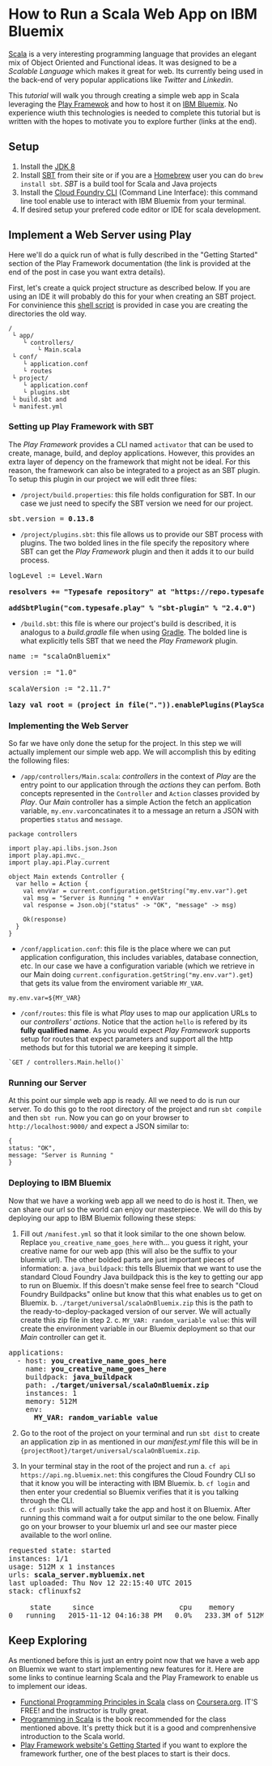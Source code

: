 # How to Run a Scala Web App on IBM Bluemix

[Scala](http://www.scala-lang.org/) is a very interesting programming language that provides an elegant mix of Object Oriented and Functional ideas. It was designed to be a *Scalable Language* which makes it great for web. Its currently being used in the back-end of very popular applications like *Twitter* and *Linkedin*. 

This *tutorial* will walk you through creating a simple web app in Scala leveraging the [Play Framewok](https://www.playframework.com/) and how to host it on [IBM Bluemix](https://console.ng.bluemix.net/). No experience wiuth this technologies is needed to complete this tutorial but is written with the hopes to motivate you to explore further (links at the end).

## Setup 

1. Install the [JDK 8](http://www.oracle.com/technetwork/java/javase/downloads/jdk8-downloads-2133151.html)
2. Install [SBT](http://www.scala-sbt.org/download.html) from their site or if you are a [Homebrew](http://brew.sh/) user you can do `brew install sbt`. *SBT* is a build tool for Scala and Java projects
3. Install the [Cloud Foundry CLI](https://github.com/cloudfoundry/cli) (Command Line Interface): this command line tool enable use to interact with IBM Bluemix from your terminal.
4. If desired setup your prefered code editor or IDE for scala development.


## Implement a Web Server using Play 

Here we'll do a quick run of what is fully described in the "Getting Started" section of the Play Framework documentation (the link is provided at the end of the post in case you want extra details). 

First, let's create a quick project structure as described below. If you are using an IDE it will probably do this for your when  creating an SBT project. For convinience this [shell script](https://github.com/jorgep19/blog/blob/master/RunScalaOnBluemix/setup.sh) is provided in case you are creating the directories the old way.

```
/
 └ app/
 	└ controllers/
 		└ Main.scala
 └ conf/
 	└ application.conf
 	└ routes
 └ project/
 	└ application.conf
 	└ plugins.sbt 
 └ build.sbt and
 └ manifest.yml 
```


### Setting up Play Framework with SBT

The *Play Framework* provides a CLI named `activator` that can be used to create, manage, build, and deploy applications. However, this provides an extra layer of depency on the framework that might not be ideal. For this reason, the framework can also be integrated to a project as an SBT plugin. To setup this plugin in our project we will edit three files:

* `/project/build.properties`: this file holds configuration for SBT. In our case we just need to specify the SBT version we need for our project.
<pre>
sbt.version = <b>0.13.8</b>
</pre>

* `/project/plugins.sbt`: this file allows us to provide our SBT process with plugins. The two bolded lines in the file specify the repository where SBT can get the *Play Framework* plugin and then it adds it to our build process.  

<pre>
logLevel := Level.Warn

<b>resolvers += "Typesafe repository" at "https://repo.typesafe.com/typesafe/releases/"</b>

<b>addSbtPlugin("com.typesafe.play" % "sbt-plugin" % "2.4.0")</b>
</pre>

* `/build.sbt`: this file is where our project's build is described, it is analogus to a *build.gradle* file when using [Gradle](http://gradle.org/). The bolded line is what explicitly tells SBT that we need the *Play Framework* plugin.

<pre>
name := "scalaOnBluemix"

version := "1.0"

scalaVersion := "2.11.7"

<b>lazy val root = (project in file(".")).enablePlugins(PlayScala)</b>
</pre>


### Implementing the Web Server

So far we have only done the setup for the project. In this step we will actually implement our simple web app. We will accomplish this by editing the following files: 

* `/app/controllers/Main.scala`: *controllers* in the context of *Play* are the entry point to our application through the *actions* they can perfom. Both concepts represented in the `Controller` and `Action` classes provided by *Play*. Our *Main* controller has a simple Action the fetch an application variable, `my.env.var`concatinates it to a message an return a JSON with properties `status` and `message`.

```
package controllers

import play.api.libs.json.Json
import play.api.mvc._
import play.api.Play.current

object Main extends Controller {
  var hello = Action {
    val envVar = current.configuration.getString("my.env.var").get
    val msg = "Server is Running " + envVar
    val response = Json.obj("status" -> "OK", "message" -> msg)

    Ok(response)
  }
}
```

* `/conf/application.conf`: this file is the place where we can put application configuration, this includes variables, database connection, etc. In our case we have a configuration variable (which we retrieve in our Main doing `current.configuration.getString("my.env.var").get`) that gets its value from the enviroment variable `MY_VAR`.

```
my.env.var=${MY_VAR}
```

* `/conf/routes`: this file is what *Play* uses to map our application URLs to our *controllers' actions*. Notice that the action `hello` is refered by its **fully qualified name**. As you would expect *Play Framework* supports  setup for routes that expect parameters and support all the http methods but for this tutorial we are keeping it simple.

```
`GET / controllers.Main.hello()`
```

### Running our Server

At this point our simple web app is ready. All we need to do is run our server. To do this go to the root directory of the project and run `sbt compile` and then `sbt run`. Now you can go on your browser to `http://localhost:9000/` and expect a JSON similar to:


```
{
status: "OK",
message: "Server is Running "
}
```

### Deploying to IBM Bluemix

Now that we have a working web app all we need to do is host it. Then, we can share our url so the world can enjoy our masterpiece. We will do this by deploying our app to IBM Bluemix following these steps:

1. Fill out `/manifest.yml` so that it look similar to the one shown below. Replace `you_creative_name_goes_here` with... you guess it right, your creative name for our web app (this will also be the suffix to your bluemix url). The other bolded parts are just important pieces of information:
	a. `java_buildpack`: this tells Bluemix that we want to use the standard Cloud Foundry Java buildpack this is the key to getting our app to run on Bluemix. If this doesn't make sense feel free to search "Cloud Foundry Buildpacks" online but know that this what enables us to get on Bluemix.
	b. `./target/universal/scalaOnBluemix.zip` this is the path to the ready-to-deploy-packaged version of our server. We will actually create this zip file in step 2.
	c. `MY_VAR: random_variable value`: this will create the environment variable in our Bluemix deployment so that our *Main* controller can get it.

<pre>
applications:
  - host: <b>you_creative_name_goes_here</b>
    name: <b>you_creative_name_goes_here</b>
    buildpack: <b>java_buildpack</b>
    path: <b>./target/universal/scalaOnBluemix.zip</b>
    instances: 1
    memory: 512M
    env:
      <b>MY_VAR: random_variable value</b>
</pre>

2. Go to the root of the project on your terminal and run `sbt dist` to create an application zip in as mentioned in our *manifest.yml* file this will be in `{projectRoot}/target/universal/scalaOnBluemix.zip`.


3. In your terminal stay in the root of the project and run 
	a. `cf api https://api.ng.bluemix.net`: this congifures the Cloud Foundry CLI so that it know you will be interacting with IBM Bluemix. 
	b. `cf login` and then enter your credential so Bluemix verifies that it is you talking through the CLI.  
	c. `cf push`: this will actually take the app and host it on Bluemix. After running this command wait a for output similar to the one below. Finally go on your browser to your bluemix url and see our master piece available to the worl online.
	
<pre>
requested state: started
instances: 1/1
usage: 512M x 1 instances
urls: <b>scala_server.mybluemix.net</b>
last uploaded: Thu Nov 12 22:15:40 UTC 2015
stack: cflinuxfs2

     state     since                    cpu    memory           disk           details   
0   running   2015-11-12 04:16:38 PM   0.0%   233.3M of 512M   150.7M of 1G   
</pre>

## Keep Exploring

As mentioned before this is just an entry point now that we have a web app on Bluemix we want to start implementing new features for it. Here are some links to continue learning Scala and the Play Framework to enable us to implement our ideas.

* [Functional Programming Principles in Scala](https://www.coursera.org/course/progfun) class on [Coursera.org](https://www.coursera.org/). IT'S FREE! and the instructor is trully great.
* [Programming in Scala](http://www.amazon.com/Programming-Scala-Comprehensive-Step-Step/dp/0981531644) is the book recommended for the class mentioned above. It's pretty thick but it is a good and comprenhensive introduction to the Scala world.
* [Play Framework website's Getting Started](https://www.playframework.com/documentation/2.4.x/Home) if you want to explore the framework further, one of the best places to start is their docs.
